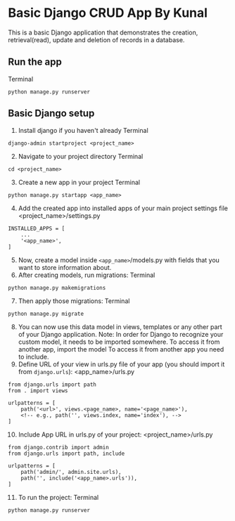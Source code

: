 # Basic Django CRUD App By Kunal
This is a basic Django application that demonstrates the creation, retrieval(read), update and deletion of records in a database.

## Run the app
Terminal
```
python manage.py runserver
```

## Basic Django setup
1. Install django if you haven't already
Terminal
```
django-admin startproject <project_name>
```
2. Navigate to your project directory
Terminal
```
cd <project_name>
```
3. Create a new app in your project
Terminal
```
python manage.py startapp <app_name>
```
4. Add the created app into installed apps of your main project settings file
<project_name>/settings.py
```
INSTALLED_APPS = [
    ...
    '<app_name>',
]
```
5. Now, create a model inside `<app_name>`/models.py with fields that you want to store information about.
6. After creating models, run migrations:
Terminal
```
python manage.py makemigrations
```
7. Then apply those migrations:
Terminal
```
python manage.py migrate
```
8. You can now use this data model in views, templates or any other part of your Django application.
Note: In order for Django to recognize your custom model, it needs to be imported somewhere. To access it from another app, import the model To access it from another app you need to include.
9. Define URL of your view in urls.py file of your app (you should import it from `django.urls`):
<app_name>/urls.py
```
from django.urls import path
from . import views

urlpatterns = [
    path('<url>', views.<page_name>, name='<page_name>'),
    <!-- e.g., path('', views.index, name='index'), -->
]
```
10. Include App URL in urls.py of your project:
<project_name>/urls.py
```
from django.contrib import admin
from django.urls import path, include

urlpatterns = [
    path('admin/', admin.site.urls),
    path('', include('<app_name>.urls')),
]
```
11. To run the project:
Terminal
```
python manage.py runserver
```